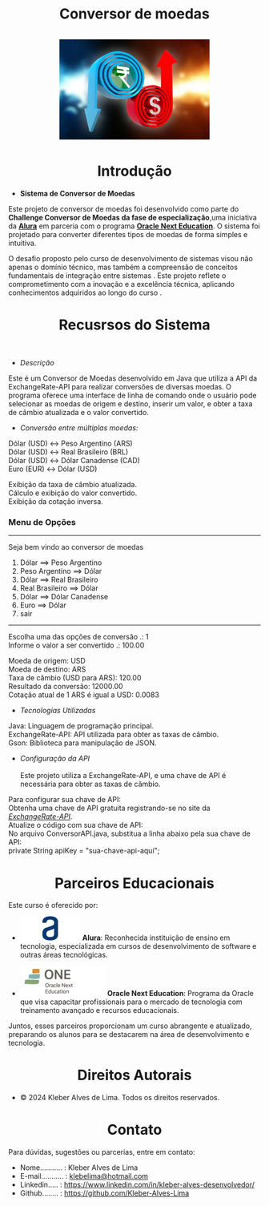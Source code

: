 <div align="center">
  <h1 align="center">
    Conversor de moedas
    <br />
    <br />
    <a href="Cadeado">
      <img src="src/Assets/ImagemConversor.png" alt="Imagem de convertendo moedas"  width="300" height="200">
     </a>
  </h1>
</div>
<h1 align="center"> Introdução </h1>

- **Sistema de Conversor de Moedas**

Este projeto de conversor de moedas foi desenvolvido como parte do **Challenge Conversor de Moedas da fase de especialização**,uma iniciativa da [**Alura**](https://www.alura.com.br/) em parceria com o programa [**Oracle Next Education**](https://www.oracle.com/br/education/oracle-next-education/). O sistema foi projetado para converter diferentes tipos de moedas de 
forma simples e intuitiva. 

O desafio proposto pelo curso de desenvolvimento de sistemas visou não apenas o domínio técnico, mas também a compreensão de conceitos fundamentais de integração entre sistemas . Este projeto reflete o comprometimento com a inovação e a excelência técnica, aplicando conhecimentos adquiridos ao longo do curso . 

<h1 align="center"> Recusrsos do Sistema </h1><br>

- *Descrição* <br>

Este é um Conversor de Moedas desenvolvido em Java que utiliza a API da ExchangeRate-API para realizar conversões de diversas moedas. O programa oferece
uma interface de linha de comando onde o usuário pode selecionar as moedas de origem e destino, inserir um valor, e obter a taxa de câmbio atualizada e o valor convertido. <br>

- *Conversão entre múltiplas moedas:*<br>

Dólar (USD) ↔ Peso Argentino (ARS)<br>
Dólar (USD) ↔ Real Brasileiro (BRL)<br>
Dólar (USD) ↔ Dólar Canadense (CAD)<br>
Euro (EUR) ↔ Dólar (USD)<br>

Exibição da taxa de câmbio atualizada.<br>
Cálculo e exibição do valor convertido.<br>
Exibição da cotação inversa.<br>

<h3>Menu de Opções</h3>

***************************************************
Seja bem vindo ao conversor de moedas

1) Dólar           ==> Peso Argentino 
2) Peso Argentino  ==> Dólar   
3) Dólar           ==> Real Brasileiro 
4) Real Brasileiro ==> Dólar 
5) Dólar           ==> Dólar Canadense 
6) Euro            ==> Dólar 
7) sair 
***************************************************

Escolha uma das opções de conversão .: 1<br>
Informe o valor a ser convertido .: 100.00<br>

Moeda de origem: USD<br>
Moeda de destino: ARS<br>
Taxa de câmbio (USD para ARS): 120.00<br>
Resultado da conversão: 12000.00<br>
Cotação atual de 1 ARS é igual a USD: 0.0083<br>

- *Tecnologias Utilizadas*<br>

Java: Linguagem de programação principal.<br>
ExchangeRate-API: API utilizada para obter as taxas de câmbio.<br>
Gson: Biblioteca para manipulação de JSON.<br>

- *Configuração da API* <br><br>
Este projeto utiliza a ExchangeRate-API, e uma chave de API é necessária para obter as taxas de câmbio.<br>

Para configurar sua chave de API:<br>
Obtenha uma chave de API gratuita registrando-se no site da [*ExchangeRate-API*](https://ExchangeRate-API.com).<br>
Atualize o código com sua chave de API:<br>
No arquivo ConversorAPI.java, substitua a linha abaixo pela sua chave de API:<br>
private String apiKey = "sua-chave-api-aqui";

<h1 align="center"> Parceiros Educacionais</h1>

Este curso é oferecido por:   
 
- <img class="imagem" src="./src/Assets/Logo Alura.png" alt="logo Alura" >          **Alura**: Reconhecida instituição de ensino em tecnologia, especializada em cursos de desenvolvimento de software e outras áreas tecnológicas.
  
- <img class="imagem" src="./src/Assets/logo one.webp"  alt="logo Alura" >  **Oracle Next Education**: Programa da Oracle que visa capacitar profissionais para o mercado de tecnologia com treinamento avançado e recursos educacionais.

Juntos, esses parceiros proporcionam um curso abrangente e atualizado, preparando os alunos para se destacarem na área de desenvolvimento e tecnologia.

<h1 align="center"> Direitos Autorais</h1>

- ©  2024 Kleber Alves de Lima. Todos os direitos reservados.

<h1 align="center"> Contato</h1>

Para dúvidas, sugestões ou parcerias, entre em contato:

- Nome........... : Kleber Alves de Lima
- E-mail........... : klebelima@hotmail.com
- Linkedin..... : https://www.linkedin.com/in/kleber-alves-desenvolvedor/
- Github........ : https://github.com/Kleber-Alves-Lima


